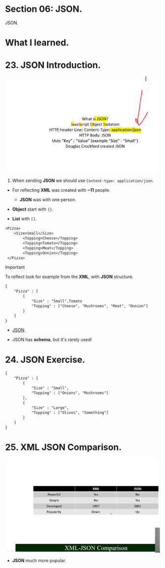 # Section 06: JSON.

JSON.

# What I learned.

# 23. JSON Introduction.

<img src="json.PNG" alt="alt text" width="700"/>

1. When sending **JSON** we should use `Content-type: application/json`.

- For reflecting **XML** was created with **~11** people.
    - **JSON** was with one person.

- **Object** start with `{}`.
- **List** with `[]`.

```
<Pizza>
    <Size>Small</Size>
        <Topping>Cheese</Topping>
        <Topping>Tomato</Topping>
        <Topping>Meat</Topping>
        <Topping>Onnion</Topping>
 </Pizza>
```

> [!IMPORTANT]
> To reflect look for example from the **XML**, with **JSON** structure.


```
{
	"Pizza" : [
		{
			"Size" : "Small",Tomato
			"Topping" : ["Cheese", "Mushrooms", "Meat", "Onnion"]
		}
	]
}
```

- [JSON](https://www.json.org/json-en.html).

- JSON has **schema**, but it's rarely used!

# 24. JSON Exercise.

```
{
	"Pizza" : [
		{
			"Size" : "Small",
			"Topping" : ["Onions", "Mushrooms"]
		},
		{
			"Size" : "Large",
			"Topping" : ["Olives", "Something"]
		}
	]
}
```

# 25. XML JSON Comparison.

 <img src="xml-jsonCompare.PNG" alt="alt text" width="700"/>

- **JSON** much more popular.